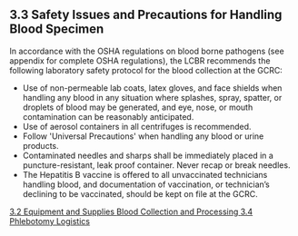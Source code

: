 ## 3.3 Safety Issues and Precautions for Handling Blood Specimen

In accordance with the OSHA regulations on blood borne pathogens (see appendix for complete OSHA regulations), the LCBR recommends the following laboratory safety protocol for the blood collection at the GCRC:

* Use of non-permeable lab coats, latex gloves, and face shields when handling any blood in any situation where splashes, spray, spatter, or droplets of blood may be generated, and eye, nose, or mouth contamination can be reasonably anticipated.
* Use of aerosol containers in all centrifuges is recommended.
* Follow 'Universal Precautions' when handling any blood or urine products.
* Contaminated needles and sharps shall be immediately placed in a puncture-resistant, leak proof container.  Never recap or break needles.
* The Hepatitis B vaccine is offered to all unvaccinated technicians handling blood, and documentation of vaccination, or technician’s declining to be vaccinated, should be kept on file at the GCRC.


<div class="center">
<div class="btn-group">
  <a href=":pages_path:/manuals/blood-collection-processing/3-02-equipment.md" class="btn btn-default">
    <span class="glyphicon glyphicon-chevron-left"></span>
    3.2 Equipment and Supplies
  </a>

  <a href=":pages_path:/manuals/blood-collection-processing" class="btn btn-default">
    <span class="glyphicon glyphicon-chevron-up"></span>
    Blood Collection and Processing
  </a>

  <a href=":pages_path:/manuals/blood-collection-processing/3-04-01-ppt-id-labels.md" class="btn btn-success">
    3.4 Phlebotomy Logistics
    <span class="glyphicon glyphicon-chevron-right"></span>
  </a>
</div>
</div>
